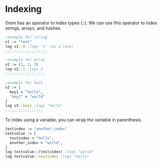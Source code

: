 # Indexing

Omm has an operator to index types (::). We can use this operator to index strings, arrays, and hashes.

```clojure
;example for string
v1 := "test"
log v1::0 ;logs 't' (as a rune)
;;;;;;;;;;;;;;;;;;;

;example for array
v2 := (1, 2, 3)
log v2::2 ;logs 3
;;;;;;;;;;;;;;;;;;

;example for hash
v3 := [
  key1 = "hello",
  "key2" = "world"
]
log v3::key1 ;logs "hello"
;;;;;;;;;;;;;;;;;
```

To index using a variable, you can wrap the variable in parenthesis.

```clojure
testindex := "another_index"
testvalue := [
  testindex = "hello",
  another_index = "world",
]
log testvalue::(testindex) ;logs "world"
log testvalue::testindex ;logs "hello"
```
